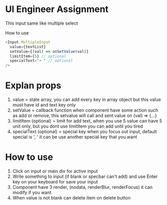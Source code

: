 # UI Engineer Assignment

This input same like multiple select

How to use

```ts
<Input.MultipleInput
  value={textList}
  setValue={(val) => onSetValue(val)}
  limitItem={5} // optional 
  specialText="+ " // optional
/>
```

# Explan props 
1. value = state array, you can add every key in array object but this value must have id and text key only
2. setValue = callback function when component have some action such as add or remove, this setvalue will call and sent value on (val) => {...}
3. limitItem (optional) = limit for add text, when you use 5 value can have 5 unit only, but you dont use limitItem you can add until you tired
4. specialText (optional) = special key when you focus out input, default special is ', ' it can be use another special key that you want

# How to use
1. Click on input or main div for active input
2. Write something to input (if blank or specbar can't add) and use Enter key on your keyboard for save your input
3. Component have 3 render, (nodata, renderBlur, renderFocus) it can modify if you want
4. When value is not blank can delete item on delete button 